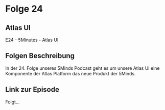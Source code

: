 # Folge 24

## Atlas UI

E24 - 5Minutes - Atlas UI

## Folgen Beschreibung

In der 24. Folge unseres 5Minds Podcast geht es um unsere Atlas UI eine Komponente der Atlas Platform das neue Produkt der 5Minds.

## Link zur Episode

Folgt...
